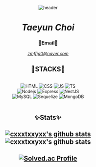 <div align="center">

![header](https://capsule-render.vercel.app/api?type=waving&color=gradient&height=300&section=header&text=✨README.md✨&fontSize=90&animation=fadeIn)


# _Taeyun Choi_

### 📧Email📧

*zmffjq0@naver.com*


## 📖STACKS📖

<br>
<img alt="HTML" src="https://img.shields.io/badge/HTML5-E34F26.svg?&style=for-the-badge&logo=HTML5&logoColor=white&"/>
<img alt="CSS" src="https://img.shields.io/badge/CSS3-1572B6.svg?&style=for-the-badge&logo=HTML5&logoColor=white&"/>
<img alt="JS" src="https://img.shields.io/badge/JavaScript-F7DF1E.svg?&style=for-the-badge&logo=JavaScript&logoColor=white&"/>
<img alt="TS" src="https://img.shields.io/badge/TypeScript-3178C6.svg?&style=for-the-badge&logo=TypeScript&logoColor=white&"/>
<!-- <img alt="React" src="https://img.shields.io/badge/React-61DAFB.svg?&style=for-the-badge&logo=React&logoColor=white&"/> -->
<!-- <img alt="Redux" src="https://img.shields.io/badge/Redux-764ABC.svg?&style=for-the-badge&logo=Redux&logoColor=white&"/>
<img alt="ReduxSaga" src="https://img.shields.io/badge/Redux_Saga-999999.svg?&style=for-the-badge&logo=ReduxSaga&logoColor=white&"/>
<img alt="NextJS" src="https://img.shields.io/badge/Next.js-000000.svg?&style=for-the-badge&logo=Next.js&logoColor=white&"/> -->
<br>
<img alt="Nodejs" src="https://img.shields.io/badge/Node.js-339933.svg?&style=for-the-badge&logo=Node.js&logoColor=white&"/>
<img alt="Express" src="https://img.shields.io/badge/Express-000000.svg?&style=for-the-badge&logo=Express&logoColor=white&"/>
<img alt="NestJS" src="https://img.shields.io/badge/NestJS-E0234E.svg?&style=for-the-badge&logo=NestJS&logoColor=white&"/>
<br>
<img alt="MySQL" src="https://img.shields.io/badge/MySQL-4479A1.svg?&style=for-the-badge&logo=MySQL&logoColor=white&"/>
<img alt="Sequelize" src="https://img.shields.io/badge/Sequelize-52B0E7.svg?&style=for-the-badge&logo=Sequelize&logoColor=white&"/>
<img alt="MongoDB" src="https://img.shields.io/badge/MongoDB-47A248.svg?&style=for-the-badge&logo=MongoDB&logoColor=white&"/>
<br>
<!-- <img alt="Jest" src="https://img.shields.io/badge/Jest-C21325.svg?&style=for-the-badge&logo=Jest&logoColor=white&"/>
<img alt="Redis" src="https://img.shields.io/badge/Redis-DC382D.svg?&style=for-the-badge&logo=Redis&logoColor=white&"/>
<br>
<img alt="Spring" src="https://img.shields.io/badge/Spring-6DB33F.svg?&style=for-the-badge&logo=Spring&logoColor=white&"/>
<img alt="SpringBoot" src="https://img.shields.io/badge/SpringBoot-6DB33F.svg?&style=for-the-badge&logo=SpringBoot&logoColor=white&"/>
<img alt="SpringSecurity" src="https://img.shields.io/badge/Spring_Security-6DB33F.svg?&style=for-the-badge&logo=SpringSecurity&logoColor=white&"/> -->

<br>

## ✨Stats✨
[![cxxxtxxyxx's github stats](https://github-readme-stats.vercel.app/api/top-langs/?username=cxxxtxxyxx&show_icons=true&hide_border=true&title_color=004386&icon_color=004386&layout=compact)](https://github.com/cxxxtxxyxx)
![cxxxtxxyxx's github stats](https://github-readme-stats.vercel.app/api?username=cxxxtxxyxx&show_icons=true)
---
[![Solved.ac Profile](http://mazassumnida.wtf/api/v2/generate_badge?boj=zmffjq0)](https://solved.ac/zmffjq0)
---

<!--
**cxxxtxxyxx/cxxxtxxyxx** is a ✨ _special_ ✨ repository because its `README.md` (this file) appears on your GitHub profile.

Here are some ideas to get you started:

- 🔭 I’m currently working on ...
- 🌱 I’m currently learning ...
- 👯 I’m looking to collaborate on ...
- 🤔 I’m looking for help with ...
- 💬 Ask me about ...
- 📫 How to reach me: ...
- 😄 Pronouns: ...
- ⚡ Fun fact: ...
-->
